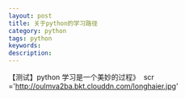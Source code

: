 ```yaml
---
layout: post
title: 关于python的学习路径
category: python
tags: python
keywords: 
description: 
---
```


【测试】python 学习是一个美妙的过程》
<img> scr ='http://oulmva2ba.bkt.clouddn.com/longhaier.jpg' <img>
